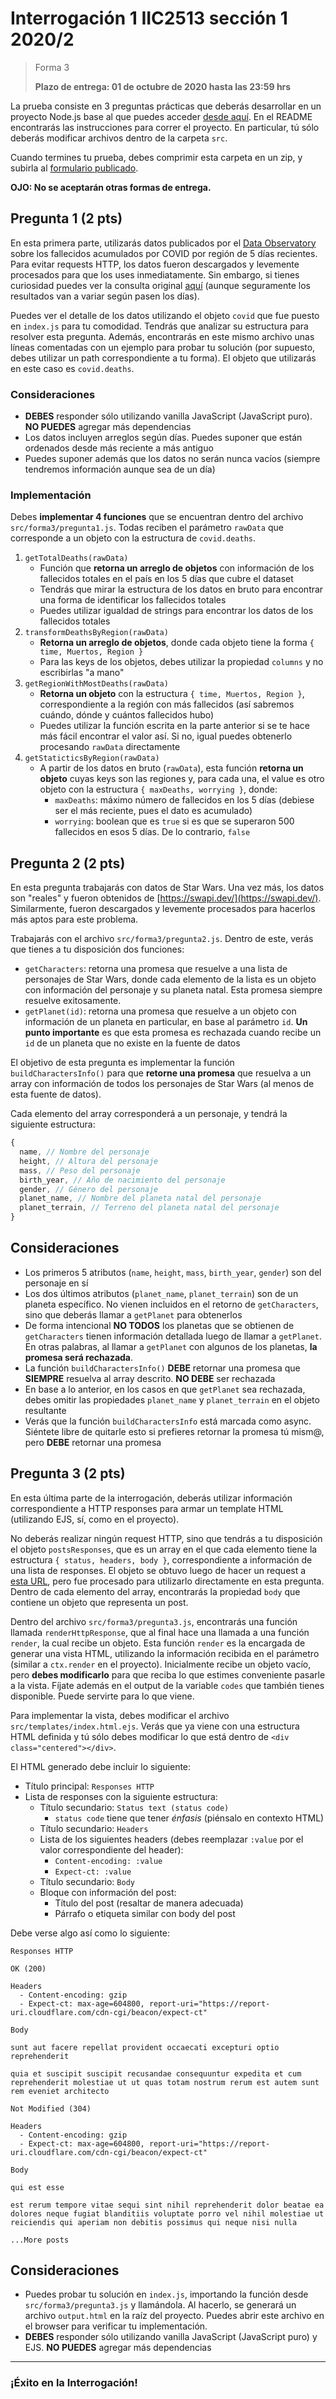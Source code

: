 # Interrogación 1 IIC2513 sección 1 2020/2
> Forma 3
>
> **Plazo de entrega: 01 de octubre de 2020 hasta las 23:59 hrs**

La prueba consiste en 3 preguntas prácticas que deberás desarrollar en un proyecto Node.js base al que puedes acceder [desde aquí](https://github.com/IIC2513-2020-2/interrogation-one). En el README encontrarás las instrucciones para correr el proyecto. En particular, tú sólo deberás modificar archivos dentro de la carpeta `src`.

Cuando termines tu prueba, debes comprimir esta carpeta en un zip, y subirla al [formulario publicado](https://forms.gle/TNBd4C6nMDW9mD587).

**OJO: No se aceptarán otras formas de entrega.**

## Pregunta 1 (2 pts)

En esta primera parte, utilizarás datos publicados por el [Data Observatory](https://github.com/Data-Observatory/covid19-API) sobre los fallecidos acumulados por COVID por región de 5 días recientes. Para evitar requests HTTP, los datos fueron descargados y levemente procesados para que los uses inmediatamente. Sin embargo, si tienes curiosidad puedes ver la consulta original [aquí](http://covid19.dataobservatory.net:85/query?db=covid19&q=SELECT%20*%20FROM%20%22Fallecidos_cumulativo_regional%22%20ORDER%20BY%20time%20DESC%20LIMIT%2085) (aunque seguramente los resultados van a variar según pasen los días).

Puedes ver el detalle de los datos utilizando el objeto `covid` que fue puesto en `index.js` para tu comodidad. Tendrás que analizar su estructura para resolver esta pregunta. Además, encontrarás en este mismo archivo unas líneas comentadas con un ejemplo para probar tu solución (por supuesto, debes utilizar un path correspondiente a tu forma). El objeto que utilizarás en este caso es `covid.deaths`.

### Consideraciones
- **DEBES** responder sólo utilizando vanilla JavaScript (JavaScript puro). **NO PUEDES** agregar más dependencias
- Los datos incluyen arreglos según días. Puedes suponer que están ordenados desde más reciente a más antiguo
- Puedes suponer además que los datos no serán nunca vacíos (siempre tendremos información aunque sea de un día)

### Implementación

Debes **implementar 4 funciones** que se encuentran dentro del archivo `src/forma3/pregunta1.js`. Todas reciben el parámetro `rawData` que corresponde a un objeto con la estructura de `covid.deaths`.

1. `getTotalDeaths(rawData)`
    - Función que **retorna un arreglo de objetos** con información de los fallecidos totales en el país en los 5 días que cubre el dataset
    - Tendrás que mirar la estructura de los datos en bruto para encontrar una forma de identificar los fallecidos totales
    - Puedes utilizar igualdad de strings para encontrar los datos de los fallecidos totales
2. `transformDeathsByRegion(rawData)`
    - **Retorna un arreglo de objetos**, donde cada objeto tiene la forma `{ time, Muertos, Region }`
    - Para las keys de los objetos, debes utilizar la propiedad `columns` y no escribirlas "a mano"
3. `getRegionWithMostDeaths(rawData)`
    - **Retorna un objeto** con la estructura `{ time, Muertos, Region }`, correspondiente a la región con más fallecidos (así sabremos cuándo, dónde y cuántos fallecidos hubo)
    - Puedes utilizar la función escrita en la parte anterior si se te hace más fácil encontrar el valor así. Si no, igual puedes obtenerlo procesando `rawData` directamente
4. `getStaticticsByRegion(rawData)`
    - A partir de los datos en bruto (`rawData`), esta función **retorna un objeto** cuyas keys son las regiones y, para cada una, el value es otro objeto con la estructura `{ maxDeaths, worrying }`, donde:
      - `maxDeaths`: máximo número de fallecidos en los 5 días (debiese ser el más reciente, pues el dato es acumulado)
      - `worrying`: boolean que es `true` si es que se superaron 500 fallecidos en esos 5 días. De lo contrario, `false`

## Pregunta 2 (2 pts)

En esta pregunta trabajarás con datos de Star Wars. Una vez más, los datos son "reales" y fueron obtenidos de [https://swapi.dev/](https://swapi.dev/). Similarmente, fueron descargados y levemente procesados para hacerlos más aptos para este problema.

Trabajarás con el archivo `src/forma3/pregunta2.js`. Dentro de este, verás que tienes a tu disposición dos funciones:

- `getCharacters`: retorna una promesa que resuelve a una lista de personajes de Star Wars, donde cada elemento de la lista es un objeto con información del personaje y su planeta natal. Esta promesa siempre resuelve exitosamente.
- `getPlanet(id)`: retorna una promesa que resuelve a un objeto con información de un planeta en particular, en base al parámetro `id`. **Un punto importante** es que esta promesa es rechazada cuando recibe un `id` de un planeta que no existe en la fuente de datos

El objetivo de esta pregunta es implementar la función `buildCharactersInfo()` para que **retorne una promesa** que resuelva a un array con información de todos los personajes de Star Wars (al menos de esta fuente de datos).

Cada elemento del array corresponderá a un personaje, y tendrá la siguiente estructura:
```javascript
{
  name, // Nombre del personaje
  height, // Altura del personaje
  mass, // Peso del personaje
  birth_year, // Año de nacimiento del personaje
  gender, // Género del personaje
  planet_name, // Nombre del planeta natal del personaje
  planet_terrain, // Terreno del planeta natal del personaje
}
```

## Consideraciones
- Los primeros 5 atributos (`name`, `height`, `mass`, `birth_year`, `gender`) son del personaje en sí
- Los dos últimos atributos (`planet_name`, `planet_terrain`) son de un planeta específico. No vienen incluidos en el retorno de `getCharacters`, sino que deberás llamar a `getPlanet` para obtenerlos
- De forma intencional **NO TODOS** los planetas que se obtienen de `getCharacters` tienen información detallada luego de llamar a `getPlanet`. En otras palabras, al llamar a `getPlanet` con algunos de los planetas, **la promesa será rechazada**.
- La función `buildCharactersInfo()` **DEBE** retornar una promesa que **SIEMPRE** resuelva al array descrito. **NO DEBE** ser rechazada
- En base a lo anterior, en los casos en que `getPlanet` sea rechazada, debes omitir las propiedades `planet_name` y `planet_terrain` en el objeto resultante
- Verás que la función `buildCharactersInfo` está marcada como async. Siéntete libre de quitarle esto si prefieres retornar la promesa tú mism@, pero **DEBE** retornar una promesa

## Pregunta 3 (2 pts)

En esta última parte de la interrogación, deberás utilizar información correspondiente a HTTP responses para armar un template HTML (utilizando EJS, sí, como en el proyecto).

No deberás realizar ningún request HTTP, sino que tendrás a tu disposición el objeto `postsResponses`, que es un array en el que cada elemento tiene la estructura `{ status, headers, body }`, correspondiente a información de una lista de responses. El objeto se obtuvo luego de hacer un request a [esta URL](https://jsonplaceholder.typicode.com/posts), pero fue procesado para utilizarlo directamente en esta pregunta. Dentro de cada elemento del array, encontrarás la propiedad `body` que contiene un objeto que representa un post.

Dentro del archivo `src/forma3/pregunta3.js`, encontrarás una función llamada `renderHttpResponse`, que al final hace una llamada a una función `render`, la cual recibe un objeto. Esta función `render` es la encargada de generar una vista HTML, utilizando la información recibida en el parámetro (similar a `ctx.render` en el proyecto). Inicialmente recibe un objeto vacío, pero **debes modificarlo** para que reciba lo que estimes conveniente pasarle a la vista. Fíjate además en el output de la variable `codes` que también tienes disponible. Puede servirte para lo que viene.

Para implementar la vista, debes modificar el archivo `src/templates/index.html.ejs`. Verás que ya viene con una estructura HTML definida y tú sólo debes modificar lo que está dentro de `<div class="centered"></div>`.

El HTML generado debe incluir lo siguiente:
- Título principal: `Responses HTTP`
- Lista de responses con la siguiente estructura:
  - Título secundario: `Status text (status code)`
    - `status code` tiene que tener *énfasis* (piénsalo en contexto HTML)
  - Título secundario: `Headers`
  - Lista de los siguientes headers (debes reemplazar `:value` por el valor correspondiente del header):
    - `Content-encoding: :value`
    - `Expect-ct: :value`
  - Título secundario: `Body`
  - Bloque con información del post:
    - Título del post (resaltar de manera adecuada)
    - Párrafo o etiqueta similar con body del post

Debe verse algo así como lo siguiente:
```
Responses HTTP

OK (200)

Headers
  - Content-encoding: gzip
  - Expect-ct: max-age=604800, report-uri="https://report-uri.cloudflare.com/cdn-cgi/beacon/expect-ct"

Body

sunt aut facere repellat provident occaecati excepturi optio reprehenderit

quia et suscipit suscipit recusandae consequuntur expedita et cum reprehenderit molestiae ut ut quas totam nostrum rerum est autem sunt rem eveniet architecto

Not Modified (304)

Headers
  - Content-encoding: gzip
  - Expect-ct: max-age=604800, report-uri="https://report-uri.cloudflare.com/cdn-cgi/beacon/expect-ct"

Body

qui est esse

est rerum tempore vitae sequi sint nihil reprehenderit dolor beatae ea dolores neque fugiat blanditiis voluptate porro vel nihil molestiae ut reiciendis qui aperiam non debitis possimus qui neque nisi nulla

...More posts
```

## Consideraciones
- Puedes probar tu solución en `index.js`, importando la función desde `src/forma3/pregunta3.js` y llamándola. Al hacerlo, se generará un archivo `output.html` en la raíz del proyecto. Puedes abrir este archivo en el browser para verificar tu implementación.
- **DEBES** responder sólo utilizando vanilla JavaScript (JavaScript puro) y EJS. **NO PUEDES** agregar más dependencias

---

### ¡Éxito en la Interrogación!
